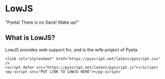 # LowJS
"Pyeta! There is no Sans! Wake up!"

## What is LowJS?

LowJS provides web support for, and is the wife project of Pyeta.

```
<link rel="stylesheet" href="https://pyscript.net/latest/pyscript.css" />
<script defer src="https://pyscript.net/latest/pyscript.js"></script> 
<py-script src="PUT LINK TO LOWJS HERE"></py-script> 
```
